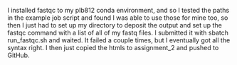 I installed fastqc to my plb812 conda environment, and so I tested the paths in the example job script and found I was able to use those for mine too, so then I just had to set up my directory to deposit the output and set up the fastqc command with a list of all of my fastq files. I submitted it with sbatch run_fastqc.sh and waited. It failed a couple times, but I eventually got all the syntax right. I then just copied the htmls to assignment_2 and pushed to GitHub.
